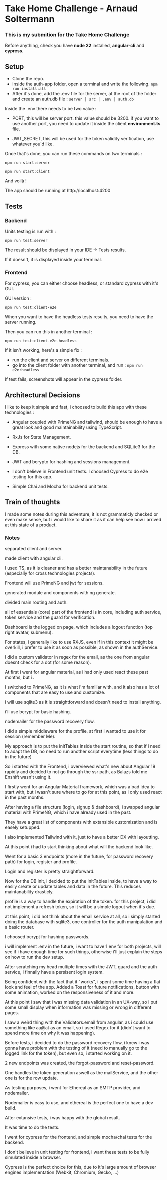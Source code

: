 
# Take Home Challenge - Arnaud Soltermann

### This is my submition for the Take Home Challenge

  

Before anything, check you have **node 22** installed, **angular-cli** and **cypress**.  

## Setup

- Clone the repo.
- inside the auth-app folder, open a terminal and write the following.
		``npm run install:all``
- After it's done, add the .env file for the server, at the root of the folder and create an auth.db file :
		```
		server
		│ src
		│ .env
		│ auth.db
		```

Inside the .env there needs to be two value :

- PORT, this will be server port. this value should be 3200. if you want to use another port, you need to update it inside the client **environment.ts** file.

- JWT_SECRET, this will be used for the token validity verification, use whatever you'd like.

  

Once that's done, you can run these commands on two terminals :

``npm run start:server``

``npm run start:client``

  

And voilà !

The app should be running at http://localhost:4200

  

## Tests

  

### Backend

  

Units testing is run with :

``npm run test:server``

The result should be displayed in your IDE -> Tests results.

If it doesn't, it is displayed inside your terminal.

  

### Frontend

For cypress, you can either choose headless, or standard cypress with it's GUI.

  

GUI version :

``npm run test:client-e2e``

  

When you want to have the headless tests results, you need to have the server running.

Then you can run this in another terminal :

``npm run test:client-e2e-headless``

If it isn't working, here's a simple fix :

- run the client and server on different terminals.
- go into the client folder with another terminal, and run :
	``npm run e2e:headless``

If test fails, screenshots will appear in the cypress folder.

## Architectural Decisions

  

I like to keep it simple and fast, i choosed to build this app with these technologies :

  

- Angular coupled with PrimeNG and tailwind, should be enough to have a great look and good maintainability using TypeScript.

- RxJs for State Management.

- Express with some native nodejs for the backend and SQLite3 for the DB.

- JWT and bcrypto for hashing and sessions management.

- I don't believe in Frontend unit tests. I choosed Cypress to do e2e testing for this app.

- Simple Chai and Mocha for backend unit tests.

  
  
  

## Train of thoughts

  

I made some notes during this adventure, it is not grammaticly checked or even make sense, but i would like to share it as it can help see how i arrived at this state of a product.

  
### Notes

separated client and server.

made client with angular cli.

  


I used TS, as it is cleaner and has a better maintanability in the future (especially for cross technologies projects).

Frontend will use PrimeNG and jwt for sessions.

generated module and components with ng generate.

divided main routing and auth.

all of essentials (core) part of the frontend is in core, including auth service, token service and the guard for verification.

Dashboard is the logged on page, which includes a logout function (top right avatar, submenu).

For states, i generally like to use RXJS, even if in this context it might be overkill, i prefer to use it as soon as possible, as shown in the authService.

I did a custom validator in regex for the email, as the one from angular doesnt check for a dot (for some reason).

At first i went for angular material, as i had only used react these past months, but i .

I switched to PrimeNG, as it is what i'm familiar with, and it also has a lot of components that are easy to use and customize.


i will use sqlite3 as it is straightforward and doesn't need to install anything.

i'll use bcrypt for basic hashing.

nodemailer for the password recovery flow.

I did a simple middleware for the profile, at first i wanted to use it for session (remember Me).

My approach is to put the initTables inside the start routine, so that if i need to adapt the DB, no need to run another script everytime (less things to do in the future)

  

So i started with the Frontend, i overviewed what's new about Angular 19 rapidly and decided to not go through the ssr path, as Balazs told me Enshift wasn't using it.

I firstly went for an Angular Material framework, which was a bad idea to start with, but i wasn't sure where to go for at this point, as i only used react in the past months.

After having a file structure (login, signup & dashboard), i swapped angular material with PrimeNG, which i have already used in the past.

They have a great list of components with extansible customization and is easely setupped.

I also implemented Tailwind with it, just to have a better DX with layoutting.

  

At this point i had to start thinking about what will the backend look like.

Went for a basic 3 endpoints (more in the future, for password recovery path) for login, register and profile.

Login and register is pretty straightforward.

  

Now for the DB init, i decided to put the InitTables inside, to have a way to easily create or update tables and data in the future. This reduces maintanability drasticly.

  

profile is a way to handle the expiration of the token. for this project, i did not implement a refresh token, so it will be a simple logout when it's due.

at this point, i did not think about the email service at all, so i simply started doing the database with sqlite3, one controller for the auth manipulation and a basic router.

I choosed bcrypt for hashing passwords.

i will implement .env in the future, i want to have 1 env for both projects, will see if i have enough time for such things, otherwise i'll just explain the steps on how to run the dev setup.

After scratching my head multiple times with the JWT, guard and the auth service, i finnally have a persisent login system.

Being confident with the fact that it "works", i spent some time having a flat look and feel of the app. Added a Toast for future notifications, button with some animation, worked on the responsiveness of it and more.

  

At this point i saw that i was missing data validation in an UX-way, so i put some small display when information was missing or wrong in different pages.

I saw a weird thing with the Validators.email from angular, as i could use something like aa@at as an email, so i used Regex for it (didn't want to spend more time on why it was happening).

  

Before tests, i decided to do the password recovery flow, i knew i was gonna have problem with the testing of it (need to manually go to the logged link for the token), but even so, i started working on it.

2 new endpoints was created, the forgot-password and reset-password.

One handles the token generation aswell as the mailService, and the other one is for the row update.

  

As testing purposes, i went for Ethereal as an SMTP provider, and nodemailer.

Nodemailer is easy to use, and ethereal is the perfect one to have a dev build.

  

After extansive tests, i was happy with the global result.

It was time to do the tests.

  

I went for cypress for the frontend, and simple mocha/chai tests for the backend.

I don't believe in unit testing for frontend, i want these tests to be fully simulated inside a browser.

Cypress is the perfect choice for this, due to it's large amount of browser engines implementation (Webkit, Chromium, Gecko, ...)